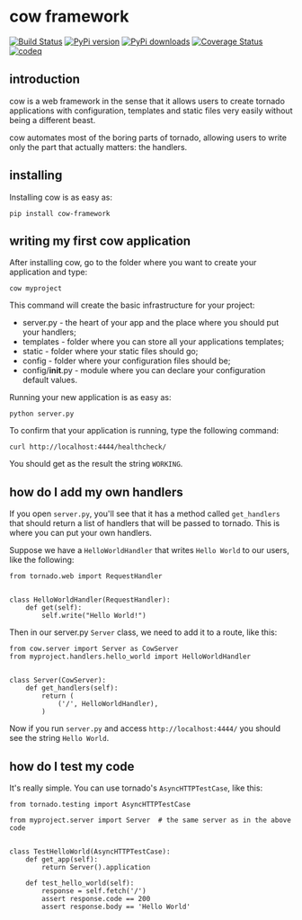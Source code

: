cow framework
=============

[![Build Status](https://travis-ci.org/heynemann/cow.png?branch=master)](https://travis-ci.org/heynemann/cow)
[![PyPi version](https://pypip.in/v/cow-framework/badge.png)](https://crate.io/packages/cow-framework/)
[![PyPi downloads](https://pypip.in/d/cow-framework/badge.png)](https://crate.io/packages/cow-framework/)
[![Coverage Status](https://coveralls.io/repos/heynemann/cow/badge.png?branch=master)](https://coveralls.io/r/heynemann/cow?branch=master)
[![codeq](https://codeq.io/github/heynemann/cow/badges/master.png)](https://codeq.io/github/heynemann/cow/branches/master)

introduction
------------

cow is a web framework in the sense that it allows users to create tornado applications with configuration, templates and static files very easily without being a different beast.

cow automates most of the boring parts of tornado, allowing users to write only the part that actually matters: the handlers.

installing
----------

Installing cow is as easy as:

    pip install cow-framework

writing my first cow application
--------------------------------

After installing cow, go to the folder where you want to create your application and type:

    cow myproject

This command will create the basic infrastructure for your project:

* server.py - the heart of your app and the place where you should put your handlers;
* templates - folder where you can store all your applications templates;
* static - folder where your static files should go;
* config - folder where your configuration files should be;
* config/__init__.py - module where you can declare your configuration default values.

Running your new application is as easy as:

    python server.py

To confirm that your application is running, type the following command:

    curl http://localhost:4444/healthcheck/

You should get as the result the string `WORKING`.

how do I add my own handlers
----------------------------

If you open `server.py`, you'll see that it has a method called `get_handlers` that should return a list of handlers that will be passed to tornado. This is where you can put your own handlers.

Suppose we have a `HelloWorldHandler` that writes `Hello World` to our users, like the following:

    from tornado.web import RequestHandler


    class HelloWorldHandler(RequestHandler):
        def get(self):
            self.write("Hello World!")

Then in our server.py `Server` class, we need to add it to a route, like this:

    from cow.server import Server as CowServer
    from myproject.handlers.hello_world import HelloWorldHandler


    class Server(CowServer):
        def get_handlers(self):
            return (
                ('/', HelloWorldHandler),
            )

Now if you run `server.py` and access `http://localhost:4444/` you should see the string `Hello World`.

how do I test my code
---------------------

It's really simple. You can use tornado's `AsyncHTTPTestCase`, like this:

    from tornado.testing import AsyncHTTPTestCase

    from myproject.server import Server  # the same server as in the above code


    class TestHelloWorld(AsyncHTTPTestCase):
        def get_app(self):
            return Server().application

        def test_hello_world(self):
            response = self.fetch('/')
            assert response.code == 200
            assert response.body == 'Hello World'
